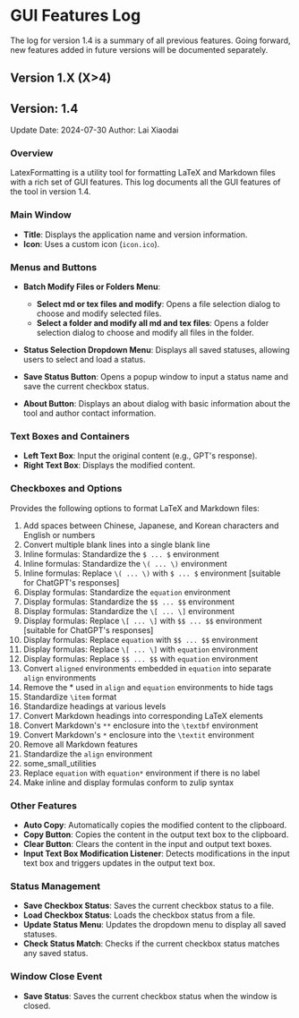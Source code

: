 # GUI Features Log

The log for version 1.4 is a summary of all previous features. Going forward, new features added in future versions will be documented separately.

## Version 1.X (X>4)

## Version: 1.4
Update Date: 2024-07-30
Author: Lai Xiaodai

### Overview
LatexFormatting is a utility tool for formatting LaTeX and Markdown files with a rich set of GUI features. This log documents all the GUI features of the tool in version 1.4.

### Main Window
- **Title**: Displays the application name and version information.
- **Icon**: Uses a custom icon (`icon.ico`).

### Menus and Buttons
- **Batch Modify Files or Folders Menu**:
  - **Select md or tex files and modify**: Opens a file selection dialog to choose and modify selected files.
  - **Select a folder and modify all md and tex files**: Opens a folder selection dialog to choose and modify all files in the folder.

- **Status Selection Dropdown Menu**: Displays all saved statuses, allowing users to select and load a status.

- **Save Status Button**: Opens a popup window to input a status name and save the current checkbox status.

- **About Button**: Displays an about dialog with basic information about the tool and author contact information.

### Text Boxes and Containers
- **Left Text Box**: Input the original content (e.g., GPT's response).
- **Right Text Box**: Displays the modified content.

### Checkboxes and Options
Provides the following options to format LaTeX and Markdown files:
1. Add spaces between Chinese, Japanese, and Korean characters and English or numbers
2. Convert multiple blank lines into a single blank line
3. Inline formulas: Standardize the `$ ... $` environment
4. Inline formulas: Standardize the `\( ... \)` environment
5. Inline formulas: Replace `\( ... \)` with `$ ... $` environment [suitable for ChatGPT's responses]
6. Display formulas: Standardize the `equation` environment
7. Display formulas: Standardize the `$$ ... $$` environment
8. Display formulas: Standardize the `\[ ... \]` environment
9. Display formulas: Replace `\[ ... \]` with `$$ ... $$` environment [suitable for ChatGPT's responses]
10. Display formulas: Replace `equation` with `$$ ... $$` environment
11. Display formulas: Replace `\[ ... \]` with `equation` environment
12. Display formulas: Replace `$$ ... $$` with `equation` environment
13. Convert `aligned` environments embedded in `equation` into separate `align` environments
14. Remove the * used in `align` and `equation` environments to hide tags
15. Standardize `\item` format
16. Standardize headings at various levels
17. Convert Markdown headings into corresponding LaTeX elements
18. Convert Markdown's `**` enclosure into the `\textbf` environment
19. Convert Markdown's `*` enclosure into the `\textit` environment
20. Remove all Markdown features
21. Standardize the `align` environment
22. some_small_utilities
23. Replace `equation` with `equation*` environment if there is no label
24. Make inline and display formulas conform to zulip syntax

### Other Features
- **Auto Copy**: Automatically copies the modified content to the clipboard.
- **Copy Button**: Copies the content in the output text box to the clipboard.
- **Clear Button**: Clears the content in the input and output text boxes.
- **Input Text Box Modification Listener**: Detects modifications in the input text box and triggers updates in the output text box.

### Status Management
- **Save Checkbox Status**: Saves the current checkbox status to a file.
- **Load Checkbox Status**: Loads the checkbox status from a file.
- **Update Status Menu**: Updates the dropdown menu to display all saved statuses.
- **Check Status Match**: Checks if the current checkbox status matches any saved status.

### Window Close Event
- **Save Status**: Saves the current checkbox status when the window is closed.